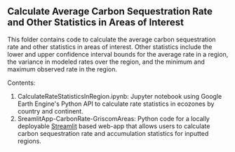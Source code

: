 ## Calculate Average Carbon Sequestration Rate and Other Statistics in Areas of Interest

This folder contains code to calculate the average carbon sequestration rate and other statistics in areas of interest. Other statistics include the lower and upper confidence interval bounds for the average rate in a region, the variance in modeled rates over the region, and the minimum and maximum observed rate in the region.

Contents:
1. CalculateRateStatisticsInRegion.ipynb: Jupyter notebook using Google Earth Engine's Python API to calculate rate statistics in ecozones by country and continent.
2. SreamlitApp-CarbonRate-GriscomAreas: Python code for a locally deployable [Streamlit](https://streamlit.io/) based web-app that allows users to calculate carbon sequestration rate and accumulation statistics for inputted regions.
